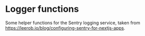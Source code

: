 # Logger functions

Some helper functions for the Sentry logging service, taken from https://leerob.io/blog/configuring-sentry-for-nextjs-apps.
